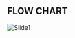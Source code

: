 ## FLOW CHART 
  ![Slide1](https://user-images.githubusercontent.com/102281509/164879357-1bb34ba3-6f71-4595-885f-42b9069f84c5.JPG)



